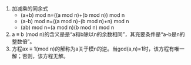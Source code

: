 1. 加减乘的同余式
   - (a+b) mod n=((a mod n)+(b mod n)) mod n
   - (a-b) mod n=((a mod n)-(b mod n)+n) mod n
   - (ab) mod n=(a mod n)(b mod n) mod n
2. a ≡ b (mod n)的含义是是“a和b除以n的余数相同”，其充要条件是“a-b是n的整数倍”。
3. 方程ax ≡ 1(mod n)的解称为a关于模n的逆。当gcd(a,n)=1时，该方程有唯一解；否则，该方程无解。
